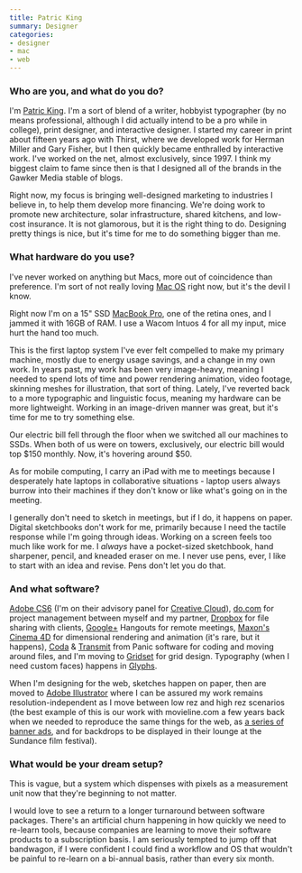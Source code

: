 ```yaml
---
title: Patric King
summary: Designer
categories:
- designer
- mac
- web
---
```


### Who are you, and what do you do?

I'm [Patric King](http://fixingthehobosuit.com/ "Patric's website."). I'm a sort of blend of a writer, hobbyist typographer (by no means professional, although I did actually intend to be a pro while in college), print designer, and interactive designer. I started my career in print about fifteen years ago with Thirst, where we developed work for Herman Miller and Gary Fisher, but I then quickly became enthralled by interactive work. I've worked on the net, almost exclusively, since 1997. I think my biggest claim to fame since then is that I designed all of the brands in the Gawker Media stable of blogs.

Right now, my focus is bringing well-designed marketing to industries I believe in, to help them develop more financing. We're doing work to promote new architecture, solar infrastructure, shared kitchens, and low-cost insurance. It is not glamorous, but it is the right thing to do. Designing pretty things is nice, but it's time for me to do something bigger than me.

### What hardware do you use?

I've never worked on anything but Macs, more out of coincidence than preference. I'm sort of not really loving [Mac OS][macos] right now, but it's the devil I know.

Right now I'm on a 15" SSD [MacBook Pro][macbook-pro], one of the retina ones, and I jammed it with 16GB of RAM. I use a Wacom Intuos 4 for all my input, mice hurt the hand too much.

This is the first laptop system I've ever felt compelled to make my primary machine, mostly due to energy usage savings, and a change in my own work. In years past, my work has been very image-heavy, meaning I needed to spend lots of time and power rendering animation, video footage, skinning meshes for illustration, that sort of thing. Lately, I've reverted back to a more typographic and linguistic focus, meaning my hardware can be more lightweight. Working in an image-driven manner was great, but it's time for me to try something else.

Our electric bill fell through the floor when we switched all our machines to SSDs. When both of us were on towers, exclusively, our electric bill would top $150 monthly. Now, it's hovering around $50.

As for mobile computing, I carry an iPad with me to meetings because I desperately hate laptops in collaborative situations - laptop users always burrow into their machines if they don't know or like what's going on in the meeting.

I generally don't need to sketch in meetings, but if I do, it happens on paper. Digital sketchbooks don't work for me, primarily because I need the tactile response while I'm going through ideas. Working on a screen feels too much like work for me. I *always* have a pocket-sized sketchbook, hand sharpener, pencil, and kneaded eraser on me. I never use pens, ever, I like to start with an idea and revise. Pens don't let you do that.

### And what software?

[Adobe CS6][creative-suite] (I'm on their advisory panel for [Creative Cloud][creative-cloud]), [do.com][do] for project management between myself and my partner, [Dropbox][] for file sharing with clients, [Google+][google-plus] Hangouts for remote meetings, [Maxon's Cinema 4D][cinema-4d] for dimensional rendering and animation (it's rare, but it happens), [Coda][] & [Transmit][] from Panic software for coding and moving around files, and I'm moving to [Gridset][] for grid design. Typography (when I need custom faces) happens in [Glyphs][].

When I'm designing for the web, sketches happen on paper, then are moved to [Adobe Illustrator][illustrator] where I can be assured my work remains resolution-independent as I move between low rez and high rez scenarios (the best example of this is our work with movieline.com a few years back when we needed to reproduce the same things for the web, as [a series of banner ads](http://houseofpretty.com/Movieline-Portraits "House of Pretty's movie portraits."), and for backdrops to be displayed in their lounge at the Sundance film festival).

### What would be your dream setup?

This is vague, but a system which dispenses with pixels as a measurement unit now that they're beginning to not matter.

I would love to see a return to a longer turnaround between software packages. There's an artificial churn happening in how quickly we need to re-learn tools, because companies are learning to move their software products to a subscription basis. I am seriously tempted to jump off that bandwagon, if I were confident I could find a workflow and OS that wouldn't be painful to re-learn on a bi-annual basis, rather than every six month.

[macbook-pro]: https://www.apple.com/macbook-pro/ "A laptop."
[cinema-4d]: https://www.maxon.net/en/products/cinema-4d-prime/who-should-use-it.html "3D rendering software."
[coda]: https://panic.com/coda/ "A single-window HTML/web tool for the Mac."
[creative-cloud]: https://www.adobe.com/creativecloud.html "A subscription service for Adobe's creative suite."
[creative-suite]: https://www.adobe.com/creativecloud.html "A collection of design tools."
[do]: https://do.com/ "A project/task management service."
[dropbox]: https://www.dropbox.com/ "Online syncing and storage."
[glyphs]: https://www.glyphsapp.com/ "A font editor for the Mac."
[google-plus]: https://en.wikipedia.org/wiki/Google%2B "A social network."
[gridset]: https://gridsetapp.com/features/ "A service for creating grid designs."
[illustrator]: https://www.adobe.com/products/illustrator.html "A vector graphics editor."
[macos]: https://en.wikipedia.org/wiki/MacOS "An operating system for Mac hardware."
[transmit]: https://panic.com/transmit/ "An FTP/SFTP client for the Mac."
